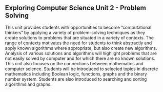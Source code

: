 ## Exploring Computer Science Unit 2 - Problem Solving

This unit provides students with opportunities to become “computational thinkers” by applying a variety of problem-solving techniques as they create solutions to problems that are situated in a variety of contexts. The range of contexts motivates the need for students to think abstractly and apply known algorithms where appropriate, but also create new algorithms. Analysis of various solutions and algorithms will highlight problems that are not easily solved by computer and for which there are no known solutions. This unit also focuses on the connections between mathematics and computer science. Students will be introduced to selected topics in discrete mathematics including Boolean logic, functions, graphs and the binary number system. Students are also introduced to searching and sorting algorithms and graphs.
